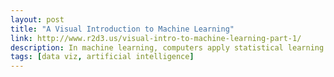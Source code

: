 ```yaml
---
layout: post
title: "A Visual Introduction to Machine Learning"
link: http://www.r2d3.us/visual-intro-to-machine-learning-part-1/
description: In machine learning, computers apply statistical learning techniques to automatically identify patterns in data. These techniques can be used to make highly accurate predictions.
tags: [data viz, artificial intelligence]
---
```

